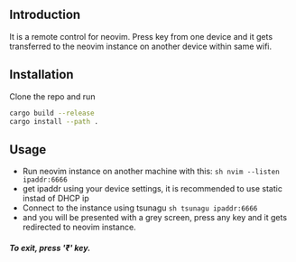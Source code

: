 ## Introduction 
It is a remote control for neovim.
Press key from one device and it gets transferred to the neovim instance on another device within same wifi.

## Installation
Clone the repo and run
```sh
cargo build --release
cargo install --path .
```

## Usage
- Run neovim instance on another machine with this:
```sh nvim --listen ipaddr:6666 ```
- get ipaddr using your device settings, it is recommended to use static instad of DHCP ip 
- Connect to the instance using tsunagu
```sh tsunagu ipaddr:6666 ```
- and you will be presented with a grey screen, press any key and it gets redirected to neovim instance.

##### To exit, press '₹' key.
